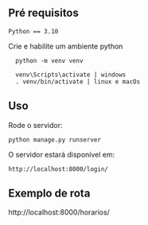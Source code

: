 ## Pré requisitos

```
Python == 3.10
```

Crie e habilite um ambiente python
```console
  python -m venv venv
```
```console
  venv\Scripts\activate | windows
  . venv/bin/activate | linux e macOs
```

## Uso

Rode o servidor:
```console
python manage.py runserver
```

O servidor estará disponível em: 
```console
http://localhost:8000/login/
```

## Exemplo de rota

http://localhost:8000/horarios/
